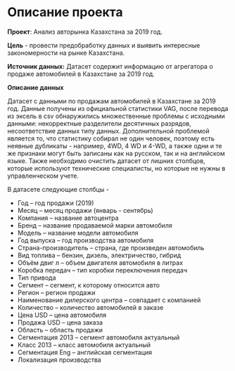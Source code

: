 # Описание проекта

**Проект**: Анализ авторынка Казахстана за 2019 год.

**Цель** - провести предобработку данных и выявить интересные закономерности на рынке Казахстана.

**Источник данных:** Датасет содержит информацию от агрегатора о продаже автомобилей в Казахстане за 2019 год.

**Описание данных**

Датасет с данными по продажам автомобилей в Казахстане за 2019 год. 
Данные получены из официальной статистики VAG, после перевода из эксель в csv обнаружились множественные проблемы с исходными данными: некорректные разделители десятичных разрядов, 
несоответствие данных типу данных. Дополнительной проблемой является то, что статистику собирал не один человек, поэтому есть неявные дубликаты - например, 4WD, 4 WD и 4-WD, а также одни и те же признаки могут быть записаны как на русском, так и на английском языке. 
Также необходимо очистить датасет от лишних столбцов, которые используют технические специалисты, но которые не нужны в управленческом учете.

В датасете следующие столбцы -

- Год – год продажи (2019)
- Месяц – месяц продажи (январь - сентябрь)
- Компания – название автоцентра
- Бренд – название продаваемой марки автомобиля
- Модель – название модели автомобиля
- Год выпуска – год производства автомобиля
- Страна-производитель – страна, где произведен автомобиль
- Вид топлива – бензин, дизель, электричество, гибрид
- Объём двиг л – объем двигателя автомобиля в литрах
- Коробка передач – тип коробки переключения передач
- Тип привода
- Сегмент – сегмент, к которому относится авто
- Регион – регион продажи
- Наименование дилерского центра – совпадает с компанией
- Количество – количество автомобилей в заказе
- Цена USD – цена автомобиля
- Продажа USD – цена заказа
- Область – область продажи
- Сегментация 2013 – сегмент автомобиля актуальный
- Класс 2013 – класс автомобиля актуальный
- Сегментация Eng – английская сегментация
- Локализация производства

